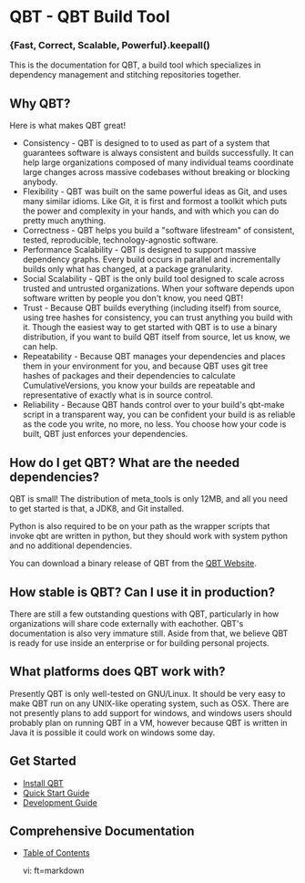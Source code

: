 # QBT - QBT Build Tool

### {Fast, Correct, Scalable, Powerful}.keepall()

This is the documentation for QBT, a build tool which specializes in dependency management and stitching repositories together.

## Why QBT?

Here is what makes QBT great!

* Consistency - QBT is designed to to used as part of a system that guarantees software is always consistent and builds successfully.  It can help large organizations composed of many individual teams coordinate large changes across massive codebases without breaking or blocking anybody.
* Flexibility - QBT was built on the same powerful ideas as Git, and uses many similar idioms.  Like Git, it is first and formost a toolkit which puts the power and complexity in your hands, and with which you can do pretty much anything.
* Correctness - QBT helps you build a "software lifestream" of consistent, tested, reproducible, technology-agnostic software.
* Performance Scalability - QBT is designed to support massive dependency graphs.  Every build occurs in parallel and incrementally builds only what has changed, at a package granularity.
* Social Scalability - QBT is the only build tool designed to scale across trusted and untrusted organizations.  When your software depends upon software written by people you don't know, you need QBT!
* Trust - Because QBT builds everything (including itself) from source, using tree hashes for consistency, you can trust anything you build with it.  Though the easiest way to get started with QBT is to use a binary distribution, if you want to build QBT itself from source, let us know, we can help.
* Repeatability - Because QBT manages your dependencies and places them in your environment for you, and because QBT uses git tree hashes of packages and their dependencies to calculate CumulativeVersions, you know your builds are repeatable and representative of exactly what is in source control.
* Reliability - Because QBT hands control over to your build's qbt-make script in a transparent way, you can be confident your build is as reliable as the code you write, no more, no less.  You choose how your code is built, QBT just enforces your dependencies.

## How do I get QBT?  What are the needed dependencies?

QBT is small!  The distribution of meta_tools is only 12MB, and all you need to get started is that, a JDK8, and Git installed.

Python is also required to be on your path as the wrapper scripts that invoke qbt are written in python, but they should work with system python and no additional dependencies.

You can download a binary release of QBT from the [QBT Website](http://qbtbuildtool.com).

## How stable is QBT?  Can I use it in production?

There are still a few outstanding questions with QBT, particularly in how organizations will share code externally with eachother.  QBT's documentation is also very immature still.  Aside from that, we believe QBT is ready for use inside an enterprise or for building personal projects.

## What platforms does QBT work with?

Presently QBT is only well-tested on GNU/Linux.  It should be very easy to make QBT run on any UNIX-like operating system, such as OSX.  There are not presently plans to add support for windows, and windows users should probably plan on running QBT in a VM, however because QBT is written in Java it is possible it could work on windows some day.

## Get Started

* [Install QBT](install.html)
* [Quick Start Guide](quick-start.html)
* [Development Guide](development-guide.html)

## Comprehensive Documentation

* [Table of Contents](contents.html)

    vi: ft=markdown
